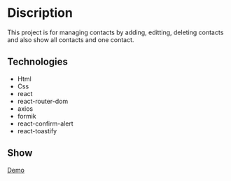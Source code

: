 # Discription

This project is for managing contacts by adding, editting, deleting contacts and also show all contacts and one contact.

## Technologies

- Html
- Css
- react
- react-router-dom
- axios
- formik
- react-confirm-alert
- react-toastify

## Show

<a href="contacts.ahmohazzab.com"> Demo </a>
